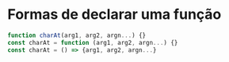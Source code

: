 # Formas de declarar uma função

```js
function charAt(arg1, arg2, argn...) {}
const charAt = function (arg1, arg2, argn...) {}
const charAt = () => {arg1, arg2, argn...}
```
